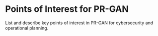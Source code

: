# Points of Interest for PR-GAN

List and describe key points of interest in PR-GAN for cybersecurity and operational planning.
